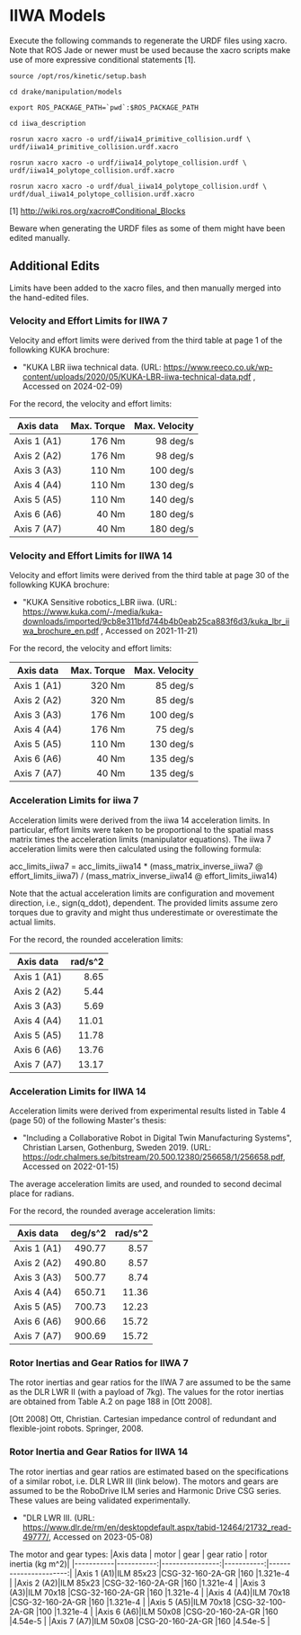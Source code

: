 # IIWA Models

Execute the following commands to regenerate the URDF files using xacro. Note
that ROS Jade or newer must be used because the xacro scripts make use of more
expressive conditional statements [1].

```
source /opt/ros/kinetic/setup.bash

cd drake/manipulation/models

export ROS_PACKAGE_PATH=`pwd`:$ROS_PACKAGE_PATH

cd iiwa_description

rosrun xacro xacro -o urdf/iiwa14_primitive_collision.urdf \
urdf/iiwa14_primitive_collision.urdf.xacro

rosrun xacro xacro -o urdf/iiwa14_polytope_collision.urdf \
urdf/iiwa14_polytope_collision.urdf.xacro

rosrun xacro xacro -o urdf/dual_iiwa14_polytope_collision.urdf \
urdf/dual_iiwa14_polytope_collision.urdf.xacro
```

[1] http://wiki.ros.org/xacro#Conditional_Blocks

Beware when generating the URDF files as some of them might have been edited
manually.

## Additional Edits

Limits have been added to the xacro files, and then manually merged into the
hand-edited files.

### Velocity and Effort Limits for IIWA 7

Velocity and effort limits were derived from the third table at page 1 of the
followking KUKA brochure:

* "KUKA LBR iiwa technical data. (URL:
<https://www.reeco.co.uk/wp-content/uploads/2020/05/KUKA-LBR-iiwa-technical-data.pdf>
, Accessed on 2024-02-09)

For the record, the velocity and effort limits:

|Axis data  |Max. Torque|Max. Velocity|
|-----------|----------:|------------:|
|Axis 1 (A1)|176 Nm     |98 deg/s     |
|Axis 2 (A2)|176 Nm     |98 deg/s     |
|Axis 3 (A3)|110 Nm     |100 deg/s    |
|Axis 4 (A4)|110 Nm     |130 deg/s    |
|Axis 5 (A5)|110 Nm     |140 deg/s    |
|Axis 6 (A6)|40 Nm      |180 deg/s    |
|Axis 7 (A7)|40 Nm      |180 deg/s    |

### Velocity and Effort Limits for IIWA 14

Velocity and effort limits were derived from the third table at page 30 of the
followking KUKA brochure:

* "KUKA Sensitive robotics_LBR iiwa. (URL:
<https://www.kuka.com/-/media/kuka-downloads/imported/9cb8e311bfd744b4b0eab25ca883f6d3/kuka_lbr_iiwa_brochure_en.pdf>
, Accessed on 2021-11-21)

For the record, the velocity and effort limits:

|Axis data  |Max. Torque|Max. Velocity|
|-----------|----------:|------------:|
|Axis 1 (A1)|320 Nm     |85 deg/s     |
|Axis 2 (A2)|320 Nm     |85 deg/s     |
|Axis 3 (A3)|176 Nm     |100 deg/s    |
|Axis 4 (A4)|176 Nm     |75 deg/s     |
|Axis 5 (A5)|110 Nm     |130 deg/s    |
|Axis 6 (A6)|40 Nm      |135 deg/s    |
|Axis 7 (A7)|40 Nm      |135 deg/s    |

### Acceleration Limits for iiwa 7

Acceleration limits were derived from the iiwa 14 acceleration limits. In particular,
effort limits were taken to be proportional to the spatial mass matrix times the
acceleration limits (manipulator equations). The iiwa 7 acceleration limits were then
calculated using the following formula:

acc_limits_iiwa7 = acc_limits_iiwa14 * (mass_matrix_inverse_iiwa7 @ effort_limits_iiwa7)
/ (mass_matrix_inverse_iiwa14 @ effort_limits_iiwa14)

Note that the actual acceleration limits are configuration and movement direction, i.e.,
sign(q_ddot), dependent. The provided limits assume zero torques due to gravity and
might thus underestimate or overestimate the actual limits.

For the record, the rounded acceleration limits:

|Axis data  | rad/s^2 |
|-----------|--------:|
|Axis 1 (A1)|8.65     |
|Axis 2 (A2)|5.44     |
|Axis 3 (A3)|5.69     |
|Axis 4 (A4)|11.01    |
|Axis 5 (A5)|11.78    |
|Axis 6 (A6)|13.76    |
|Axis 7 (A7)|13.17    |

### Acceleration Limits for IIWA 14

Acceleration limits were derived from experimental results listed in Table 4
(page 50) of the following Master's thesis:

* "Including a Collaborative Robot in Digital Twin Manufacturing Systems",
Christian Larsen, Gothenburg, Sweden 2019. (URL:
<https://odr.chalmers.se/bitstream/20.500.12380/256658/1/256658.pdf>, Accessed
on 2022-01-15)

The average acceleration limits are used, and rounded to second decimal
place for radians.

For the record, the rounded average acceleration limits:

|Axis data  | deg/s^2 | rad/s^2 |
|-----------|--------:|--------:|
|Axis 1 (A1)|490.77   |8.57     |
|Axis 2 (A2)|490.80   |8.57     |
|Axis 3 (A3)|500.77   |8.74     |
|Axis 4 (A4)|650.71   |11.36    |
|Axis 5 (A5)|700.73   |12.23    |
|Axis 6 (A6)|900.66   |15.72    |
|Axis 7 (A7)|900.69   |15.72    |

### Rotor Inertias and Gear Ratios for IIWA 7
The rotor inertias and gear ratios for the IIWA 7 are assumed to be the same as the DLR LWR II (with a payload of 7kg).
The values for the rotor inertias are obtained from Table A.2 on page 188 in [Ott 2008].

[Ott 2008] Ott, Christian. Cartesian impedance control of redundant and flexible-joint robots. Springer, 2008.

### Rotor Inertia and Gear Ratios for IIWA 14
The rotor inertias and gear ratios are estimated based on the specifications of a similar robot, i.e. DLR LWR III (link
below). The motors and gears are assumed to be the RoboDrive ILM series and Harmonic Drive CSG series. These values are
being validated experimentally.
* "DLR LWR III. (URL:
<https://www.dlr.de/rm/en/desktopdefault.aspx/tabid-12464/21732_read-49777/>, Accessed on 2023-05-08)

The motor and gear types:
|Axis data  | motor      | gear            | gear ratio | rotor inertia (kg m^2)|
|-----------|-----------:|----------------:|-----------:|----------------------:|
|Axis 1 (A1)|ILM 85x23   |CSG-32-160-2A-GR |160         |1.321e-4               |
|Axis 2 (A2)|ILM 85x23   |CSG-32-160-2A-GR |160         |1.321e-4               |
|Axis 3 (A3)|ILM 70x18   |CSG-32-160-2A-GR |160         |1.321e-4               |
|Axis 4 (A4)|ILM 70x18   |CSG-32-160-2A-GR |160         |1.321e-4               |
|Axis 5 (A5)|ILM 70x18   |CSG-32-100-2A-GR |100         |1.321e-4               |
|Axis 6 (A6)|ILM 50x08   |CSG-20-160-2A-GR |160         |4.54e-5                |
|Axis 7 (A7)|ILM 50x08   |CSG-20-160-2A-GR |160         |4.54e-5                |

